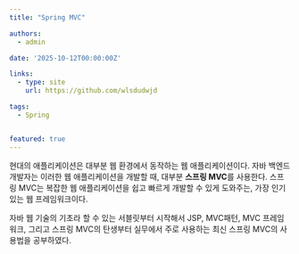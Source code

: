 ```yaml
---
title: "Spring MVC"

authors:
  - admin

date: '2025-10-12T00:00:00Z'

links:
  - type: site
    url: https://github.com/wlsdudwjd

tags:
  - Spring


featured: true
---
```

현대의 애플리케이션은 대부분 웹 환경에서 동작하는 웹 애플리케이션이다. 자바 백엔드 개발자는 이러한 웹 애플리케이션을 개발할 때, 대부분 **스프링 MVC**를 사용한다. 스프링 MVC는 복잡한 웹 애플리케이션을 쉽고 빠르게 개발할 수 있게 도와주는, 가장 인기 있는 웹 프레임워크이다.

자바 웹 기술의 기초라 할 수 있는 서블릿부터 시작해서 JSP, MVC패턴, MVC 프레임워크, 그리고 스프링 MVC의 탄생부터 실무에서 주로 사용하는 최신 스프링 MVC의 사용법을 공부하였다.